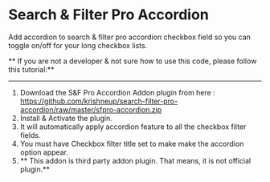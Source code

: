 # Search & Filter Pro Accordion
Add accordion to search & filter pro accordion checkbox field so you can toggle on/off for your long checkbox lists.

** If you are not a developer &  not sure how to use this code, please follow this tutorial:**

------------
1. Download the S&F Pro Accordion Addon plugin from here : https://github.com/krishneup/search-filter-pro-accordion/raw/master/sfpro-accordion.zip
2.  Install & Activate the plugin.
3. It will automatically apply accordion feature to all the checkbox filter fields.
4. You must have Checkbox filter title set to make make the accordion option appear.
5. ** This addon is third party addon plugin. That means, it is not official plugin.**
